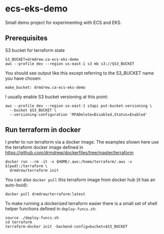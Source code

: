 # ecs-eks-demo

Small demo project for experimenting with ECS and EKS.

## Prerequisites

S3 bucket for terraform state
```
S3_BUCKET=drmdrew.ca-ecs-eks-demo
aws --profile dev --region us-east-1 s3 mb s3://$S3_BUCKET
```
You should see output like this except referring to the S3_BUCKET name you have chosen:
```
make_bucket: drmdrew.ca-ecs-eks-demo
```

I usually enable S3 bucket versioning at this point:
```
aws --profile dev --region us-east-1 s3api put-bucket-versioning \
  --bucket $S3_BUCKET \
  --versioning-configuration 'MFADelete=Disabled,Status=Enabled'
```

## Run terraform in docker

I prefer to run terraform via a docker image. The examples
shown here use the terraform docker image defined in
https://github.com/drmdrew/dockerfiles/tree/master/terraform

```
docker run --rm -it -v $HOME/.aws:/home/terraform/.aws -v $(pwd):/terraform \
  drmdrew/terraform init
```
You can also `docker pull` this terraform image from docker hub
(it has an auto-buid):
```
docker pull drmdrew/terraform:latest
```

To make running a dockerized terraform easier there is a small set of shell helper functions defined
in `deploy-funcs.sh`:
```
source ./deploy-funcs.sh
cd terraform
terraform-docker init -backend-config=bucket=$S3_BUCKET
```

